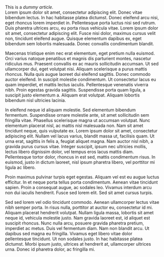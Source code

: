 This is a *dummy article*.  
Lorem ipsum dolor sit amet, consectetur adipiscing elit. Donec vitae bibendum lectus. In hac habitasse platea dictumst. Donec eleifend arcu nisi, eget rhoncus lorem imperdiet in. Pellentesque porta luctus nisi sed rutrum. Duis pharetra ultrices arcu, eu porta risus vehicula vitae. Lorem ipsum dolor sit amet, consectetur adipiscing elit. Fusce nisi dolor, maximus cursus velit non, tincidunt eleifend augue. Quisque elementum dapibus ex, eget bibendum sem lobortis malesuada. Donec convallis condimentum blandit.

Maecenas tristique enim nec erat elementum, eget pretium nulla euismod. Orci varius natoque penatibus et magnis dis parturient montes, nascetur ridiculus mus. Praesent convallis ex ac mauris sollicitudin accumsan. Ut sed ullamcorper dui, eget volutpat nisi. Aliquam scelerisque a purus mattis rhoncus. Nulla quis augue laoreet dui eleifend sagittis. Donec commodo auctor eleifend. In suscipit molestie condimentum. Ut consectetur lacus eu quam imperdiet, et mattis lectus iaculis. Pellentesque venenatis viverra nibh. Proin egestas gravida sagittis. Suspendisse porta quam ligula, a suscipit justo elementum a. Aliquam erat volutpat. Aliquam lobortis bibendum nisl ultricies lacinia.

In eleifend neque id aliquam molestie. Sed elementum bibendum fermentum. Suspendisse ornare molestie ante, sit amet sollicitudin sem fringilla vitae. Phasellus scelerisque magna ut accumsan volutpat. Nunc elementum placerat nisl, ac mattis nisl malesuada non. Nam sit amet tincidunt neque, quis vulputate ex. Lorem ipsum dolor sit amet, consectetur adipiscing elit. Nullam vel lacus varius, blandit massa ut, facilisis quam. Ut urna erat, sagittis in felis a, feugiat aliquet magna. Nam auctor nisl nibh, a gravida purus cursus vitae. Integer suscipit, ipsum nec ultricies mollis, lectus libero dignissim dolor, vel tempus eros lacus mattis diam. Pellentesque tortor dolor, rhoncus in est sed, mattis condimentum risus. In euismod, justo in dictum laoreet, nisl ipsum pharetra libero, vel porttitor mi ligula ac libero.

Proin maximus pulvinar turpis eget egestas. Aliquam vel est eu augue luctus efficitur. In et neque porta tellus porta condimentum. Aenean vitae tincidunt sapien. Proin a consequat augue, ac sodales leo. Vivamus interdum arcu non dui iaculis hendrerit. Fusce sed lorem elit. Sed sit amet cursus turpis.

Sed sed lorem vel odio tincidunt commodo. Aenean ullamcorper lectus vitae nibh semper porta. In risus nulla, porttitor at auctor eu, consectetur id mi. Aliquam placerat hendrerit volutpat. Nullam ligula massa, lobortis sit amet neque id, vehicula molestie justo. Nam gravida laoreet est, id aliquet est suscipit rhoncus. Nunc nulla arcu, posuere gravida pharetra pretium, imperdiet ac metus. Duis vel fermentum diam. Nam non blandit arcu. Ut dapibus sed magna eu fringilla. Vivamus eget libero vitae dolor pellentesque tincidunt. Ut non sodales justo. In hac habitasse platea dictumst. Morbi ipsum justo, ultrices at hendrerit at, ullamcorper ultrices urna. Donec id pharetra dolor, ac fringilla mi.
